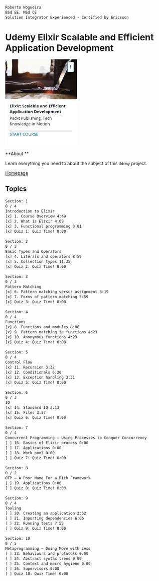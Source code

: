 ```
Roberto Nogueira  
BSd EE, MSd CE
Solution Integrator Experienced - Certified by Ericsson
```
# Udemy Elixir Scalable and Efficient Application Development

![udemy image](images/udemy.png)

**About **

Learn everything you need to about the subject of this `Udemy` project.

[Homepage](https://www.udemy.com/elixir-scalable-and-efficient-application-development/learn/v4/content)

## Topics
```
Section: 1
0 / 4
Introduction to Elixir
[x] 1. Course Overview 4:49
[x] 2. What is Elixir 4:09
[x] 3. Functional programming 3:01
[x] Quiz 1: Quiz Time! 0:00

Section: 2
0 / 3
Basic Types and Operators
[x] 4. Literals and operators 8:56
[x] 5. Collection types 11:35
[x] Quiz 2: Quiz Time! 0:00

Section: 3
0 / 3
Pattern Matching
[x] 6. Pattern matching versus assignment 3:19
[x] 7. Forms of pattern matching 5:59
[x] Quiz 3: Quiz Time! 0:00

Section: 4
0 / 4
Functions
[x] 8. Functions and modules 8:08
[x] 9. Pattern matching in functions 4:23
[x] 10. Anonymous functions 4:23
[x] Quiz 4: Quiz Time! 0:00

Section: 5
0 / 4
Control Flow
[x] 11. Recursion 3:32
[x] 12. Conditionals 6:20
[x] 13. Exception handling 3:31
[x] Quiz 5: Quiz Time! 0:00

Section: 6
0 / 3
IO
[x] 14. Standard IO 3:13
[x] 15. Files 3:37
[x] Quiz 6: Quiz Time! 0:00

Section: 7
0 / 4
Concurrent Programming – Using Processes to Conquer Concurrency
[ ] 16. Basics of Elixir process 0:00
[ ] 17. Applications 0:00
[ ] 18. Work pool 0:00
[ ] Quiz 7: Quiz Time! 0:00

Section: 8
0 / 2
OTP – A Poor Name For a Rich Framework
[ ] 19. Applications 0:00
[ ] Quiz 8: Quiz Time! 0:00

Section: 9
0 / 4
Tooling
[ ] 20. Creating an application 3:52
[ ] 21. Importing dependencies 6:06
[ ] 22. Running tests 7:55
[ ] Quiz 9: Quiz Time! 0:00

Section: 10
0 / 5
Metaprogramming – Doing More with Less
[ ] 23. Behaviours and protocols 0:00
[ ] 24. Abstract syntax trees 0:00
[ ] 25. Context and macro hygiene 0:00
[ ] 26. Supervisors 0:00
[ ] Quiz 10: Quiz Time! 0:00
```
